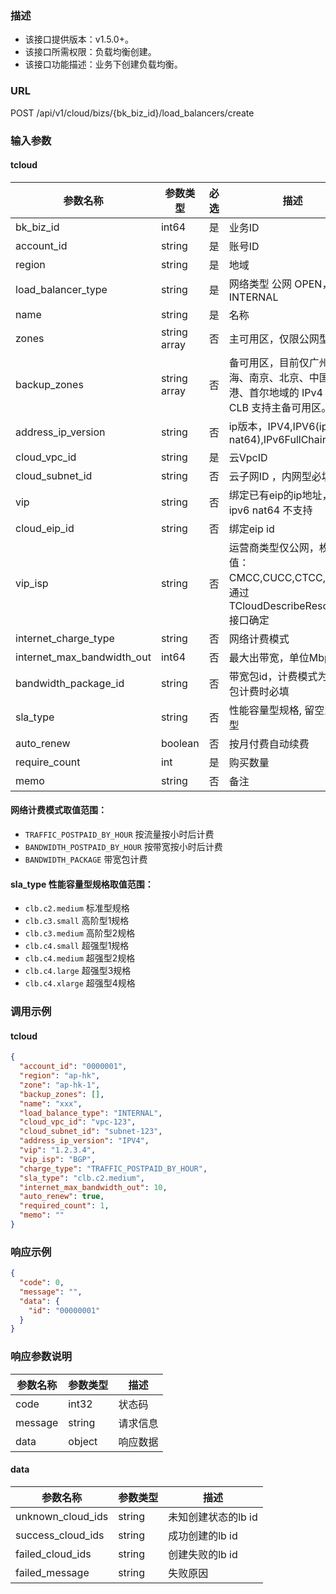 ### 描述

- 该接口提供版本：v1.5.0+。
- 该接口所需权限：负载均衡创建。
- 该接口功能描述：业务下创建负载均衡。

### URL

POST /api/v1/cloud/bizs/{bk_biz_id}/load_balancers/create

### 输入参数

#### tcloud

| 参数名称                       | 参数类型         | 必选 | 描述                                                            |
|----------------------------|--------------|----|---------------------------------------------------------------|
| bk_biz_id                  | int64        | 是  | 业务ID                                                          |
| account_id                 | string       | 是  | 账号ID                                                          |
| region                     | string       | 是  | 地域                                                            |
| load_balancer_type         | string       | 是  | 网络类型  公网 OPEN，内网 INTERNAL                                     |
| name                       | string       | 是  | 名称                                                            |
| zones                      | string array | 否  | 主可用区，仅限公网型                                                    |
| backup_zones               | string array | 否  | 备可用区，目前仅广州、上海、南京、北京、中国香港、首尔地域的 IPv4 版本的 CLB 支持主备可用区。          |
| address_ip_version         | string       | 否  | ip版本，IPV4,IPV6(ipv6 nat64),IPv6FullChain(ipv6)                |
| cloud_vpc_id               | string       | 是  | 云VpcID                                                        |
| cloud_subnet_id            | string       | 否  | 云子网ID ，内网型必填                                                  |
| vip                        | string       | 否  | 绑定已有eip的ip地址，，ipv6 nat64 不支持                                  |
| cloud_eip_id               | string       | 否  | 绑定eip id                                                      |
| vip_isp                    | string       | 否  | 运营商类型仅公网，枚举值：CMCC,CUCC,CTCC,BGP。通过TCloudDescribeResource 接口确定 |
| internet_charge_type       | string       | 否  | 网络计费模式                                                        |
| internet_max_bandwidth_out | int64        | 否  | 最大出带宽，单位Mbps                                                  |
| bandwidth_package_id       | string       | 否  | 带宽包id，计费模式为带宽包计费时必填                                           |
| sla_type                   | string       | 否  | 性能容量型规格, 留空为共享型                                               |
| auto_renew                 | boolean      | 否  | 按月付费自动续费                                                      |
| require_count	             | int          | 是  | 购买数量                                                          |
| memo                       | string       | 否  | 备注                                                            |

#### 网络计费模式取值范围：

- `TRAFFIC_POSTPAID_BY_HOUR` 按流量按小时后计费
- `BANDWIDTH_POSTPAID_BY_HOUR` 按带宽按小时后计费
- `BANDWIDTH_PACKAGE` 带宽包计费

#### sla_type 性能容量型规格取值范围：

- `clb.c2.medium` 标准型规格
- `clb.c3.small` 高阶型1规格
- `clb.c3.medium` 高阶型2规格
- `clb.c4.small` 超强型1规格
- `clb.c4.medium` 超强型2规格
- `clb.c4.large` 超强型3规格
- `clb.c4.xlarge` 超强型4规格

### 调用示例

#### tcloud

```json
{
  "account_id": "0000001",
  "region": "ap-hk",
  "zone": "ap-hk-1",
  "backup_zones": [],
  "name": "xxx",
  "load_balance_type": "INTERNAL",
  "cloud_vpc_id": "vpc-123",
  "cloud_subnet_id": "subnet-123",
  "address_ip_version": "IPV4",
  "vip": "1.2.3.4",
  "vip_isp": "BGP",
  "charge_type": "TRAFFIC_POSTPAID_BY_HOUR",
  "sla_type": "clb.c2.medium",
  "internet_max_bandwidth_out": 10,
  "auto_renew": true,
  "required_count": 1,
  "memo": ""
}
```

### 响应示例

```json
{
  "code": 0,
  "message": "",
  "data": {
    "id": "00000001"
  }
}
```

### 响应参数说明

| 参数名称    | 参数类型   | 描述   |
|---------|--------|------|
| code    | int32  | 状态码  |
| message | string | 请求信息 |
| data    | object | 响应数据 |

#### data

| 参数名称              | 参数类型   | 描述           |
|-------------------|--------|--------------|
| unknown_cloud_ids | string | 未知创建状态的lb id |
| success_cloud_ids | string | 成功创建的lb id   |
| failed_cloud_ids  | string | 创建失败的lb id   |
| failed_message    | string | 失败原因         |
